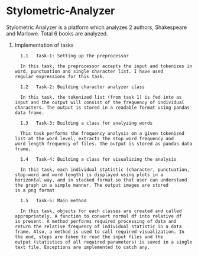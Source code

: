 # Stylometric-Analyzer
Stylometric Analyzer is a platform which analyzes 2 authors, Shakespeare and Marlowe. Total 6 books are analyzed.


1.	Implementation of tasks	

          1.1	Task-1: Setting up the preprocessor

          In this task, the preprocessor accepts the input and tokenizes in word, punctuation and single character list. I have used               regular expressions for this task. 

          1.2	Task-2: Building character analyzer class

          In this task, the tokenized list (from task 1) is fed into as input and the output will consist of the frequency of individual           characters. The output is stored in a readable format using pandas data frame. 

          1.3	Task-3: Building a class for analyzing words

          This task performs the frequency analysis on a given tokenized list at the word level, extracts the stop word frequency and             word length frequency of files. The output is stored as pandas data frame.

          1.4	Task-4: Building a class for visualizing the analysis

          In this task, each individual statistic (character, punctuation, stop-word and word length) is displayed using plots in a               horizontal way, and in stacked format so that user can understand the graph in a simple manner. The output images are stored             in a png format

          1.5	Task-5: Main method

          In this task, objects for each classes are created and called appropriately. A function to convert normal df into relative df           is present. A method performs required processing of data and return the relative frequency of individual statistic in a data           frame. Also, a method is used to call required visualization. In the end, steps are taken to read the input files and the               output (statistics of all required parameters) is saved in a single text file. Exceptions are implemented to catch any.




2.	Output screenshot	

When the main file is run, the statistic data and visualizations are automatically displayed and stored in required directory. Refer teh folders for output
  
  
3.	How to run program	
          Steps:
          Run the main file (%run main_29389690)
          After approximately 30-45min, the statistic and all 4 graphs are displayed
          The statistics is stored as text file in the directory
          And the images are saved in png format.

